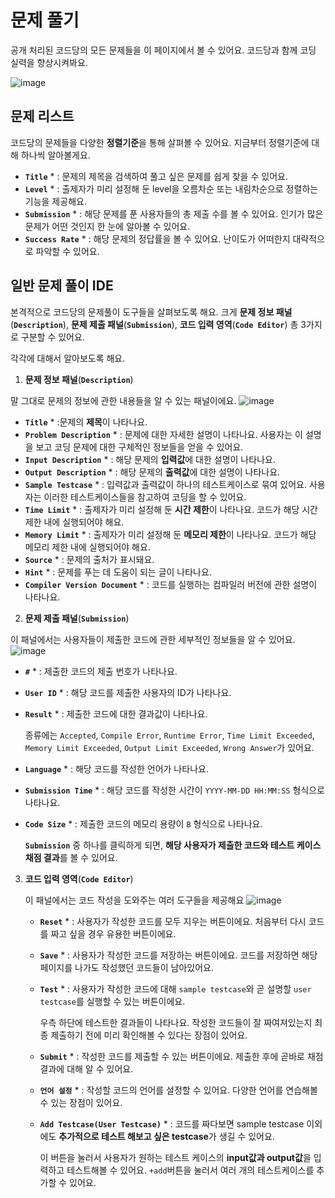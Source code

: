 # 문제 풀기 #

공개 처리된 코드당의 모든 문제들을 이 페이지에서 볼 수 있어요. 코드당과 함께 코딩 실력을 향상시켜봐요.

![image](https://github.com/user-attachments/assets/fd3b86bb-d6b4-4846-b950-f25cd474f8ac)


## 문제 리스트 ##
코드당의 문제들을 다양한 **정렬기준**을 통해 살펴볼 수 있어요. 
지금부터 정렬기준에 대해 하나씩 알아볼게요.

- **`Title`** * : 문제의 제목을 검색하여 풀고 싶은 문제를 쉽게 찾을 수 있어요.
- **`Level`** * : 출제자가 미리 설정해 둔 level을 오름차순 또는 내림차순으로 정렬하는 기능을 제공해요.
- **`Submission`** * : 해당 문제를 푼 사용자들의 총 제출 수를 볼 수 있어요. 인기가 많은 문제가 어떤 것인지 한 눈에 알아볼 수 있어요.
- **`Success Rate`** * : 해당 문제의 정답률을 볼 수 있어요. 난이도가 어떠한지 대략적으로 파악할 수 있어요.
   


## 일반 문제 풀이 IDE ##
본격적으로 코드당의 문제풀이 도구들을 살펴보도록 해요. 크게 **문제 정보 패널**(**`Description`**), **문제 제출 패널**(**`Submission`**), **코드 입력 영역**(**`Code Editor`**)
총 3가지로 구분할 수 있어요.

각각에 대해서 알아보도록 해요.

1.  **문제 정보 패널**(**`Description`**)
   
   말 그대로 문제의 정보에 관한 내용들을 알 수 있는 패널이에요. 
   ![image](https://github.com/user-attachments/assets/93064eb7-5904-42d7-8101-91a910241389)


   - **`Title`** * :문제의 **제목**이 나타나요.
   - **`Problem Description`** * : 문제에 대한 자세한 설명이 나타나요. 사용자는 이 설명을 보고 코딩 문제에 대한 구체적인 정보들을 얻을 수 있어요.
   - **`Input Description`** * : 해당 문제의 **입력값**에 대한 설명이 나타나요. 
   - **`Output Description`** * : 해당 문제의 **출력값**에 대한 설명이 나타나요.
   - **`Sample Testcase`** * : 입력값과 출력값이 하나의 테스트케이스로 묶여 있어요. 사용자는 이러한 테스트케이스들을 참고하여 코딩을 할 수 있어요.
   - **`Time Limit`** * : 출제자가 미리 설정해 둔 **시간 제한**이 나타나요. 코드가 해당 시간 제한 내에 실행되어야 해요.
   - **`Memory Limit`** * : 출제자가 미리 설정해 둔 **메모리 제한**이 나타나요. 코드가 해당 메모리 제한 내에 실행되어야 해요.
   - **`Source`** * : 문제의 출처가 표시돼요.
   - **`Hint`** * : 문제를 푸는 데 도움이 되는 글이 나타나요.
   - **`Compiler Version Document`** * : 코드를 실행하는 컴파일러 버전에 관한 설명이 나타나요.


2. **문제 제출 패널**(**`Submission`**)

  이 패널에서는 사용자들이 제출한 코드에 관한 세부적인 정보들을 알 수 있어요. 
  ![image](https://github.com/user-attachments/assets/bc61acae-831f-4ca1-830c-8a05dc2ff4c4)

   - **`#`** * : 제출한 코드의 제출 번호가 나타나요.
   - **`User ID`** * : 해당 코드를 제출한 사용자의 ID가 나타나요. 
   - **`Result`** * : 제출한 코드에 대한 결과값이 나타나요.
     
     종류에는 `Accepted`, `Compile Error`, `Runtime Error`, `Time Limit Exceeded`, `Memory Limit Exceeded`, `Output Limit Exceeded`, `Wrong Answer`가 있어요.
   - **`Language`** * : 해당 코드를 작성한 언어가 나타나요.
   - **`Submission Time`** * : 해당 코드를 작성한 시간이 `YYYY-MM-DD HH:MM:SS` 형식으로 나타나요.
   - **`Code Size`** * : 제출한 코드의 메모리 용량이 `B` 형식으로 나타나요.

     **`Submission`** 중 하나를 클릭하게 되면, **해당 사용자가 제출한 코드와 테스트 케이스 채점 결과**를 볼 수 있어요.
  

3. **코드 입력 영역**(**`Code Editor`**)

   이 패널에서는 코드 작성을 도와주는 여러 도구들을 제공해요
   ![image](https://github.com/user-attachments/assets/d279b0e5-f9a1-4ce6-b348-85647f1514e0)

    - **`Reset`** * : 사용자가 작성한 코드를 모두 지우는 버튼이에요. 처음부터 다시 코드를 짜고 싶을 경우 유용한 버튼이에요.
    - **`Save`** * : 사용자가 작성한 코드를 저장하는 버튼이에요. 코드를 저장하면 해당 페이지를 나가도 작성했던 코드들이 남아있어요.
    - **`Test`** * : 사용자가 작성한 코드에 대해 `sample testcase`와 곧 설명할 `user testcase`를 실행할 수 있는 버튼이에요.

         우측 하단에 테스트한 결과들이 나타나요. 작성한 코드들이 잘 짜여져있는지 최종 제출하기 전에 미리 확인해볼 수 있다는 장점이 있어요.
      
    - **`Submit`** * : 작성한 코드를 제출할 수 있는 버튼이에요. 제출한 후에 곧바로 채점 결과에 대해 알 수 있어요.
    - **`언어 설정`** * : 작성할 코드의 언어를 설정할 수 있어요. 다양한 언어를 연습해볼 수 있는 장점이 있어요.
    - **`Add Testcase(User Testcase)`** * : 코드를 짜다보면 sample testcase 이외에도 **추가적으로 테스트 해보고 싶은 testcase**가 생길 수 있어요.

         이 버튼을 눌러서 사용자가 원하는 테스트 케이스의 **input값과 output값**을 입력하고 테스트해볼 수 있어요. `+add`버튼을 눌러서 여러 개의 테스트케이스를 추가할 수 있어요.
